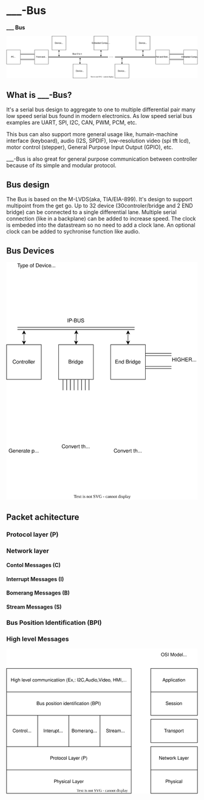 # ___-Bus
**___ Bus**

![Bus Layout](https://github.com/cdg66/BUS_figures/blob/main/BUS_layout.svg)

## What is ___-Bus?

 It's a serial bus design to aggregate to one to multiple differential pair many low speed serial bus found in modern electronics.
 As low speed serial bus examples are UART, SPI, I2C, CAN, PWM, PCM, etc.
 
 This bus can also support more general usage like, humain-machine interface (keyboard), audio (I2S, SPDIF), low-resolution video (spi tft lcd), motor control (stepper), General Purpose Input Output (GPIO), etc.
 
___-Bus is also great for general purpose communication between controller because of its simple and modular protocol.

## Bus design

The Bus is based on the M-LVDS(aka, TIA/EIA-899). It's design to support multipoint from the get go. Up to 32 device (30controler/bridge and 2 END bridge) can be connected to a single differential lane. Multiple serial connection (like in a backplane) can be added to increase speed. The clock is embeded into the datastream so no need to add a clock lane. An optional clock can be added to sychronise function like audio.

## Bus Devices

![Protocol stack](https://github.com/cdg66/BUS_figures/blob/main/Controller_Bridge.svg)

## Packet achitecture

### Protocol layer (P)

### Network layer

#### Contol Messages (C)

#### Interrupt Messages (I)

#### Bomerang Messages (B)

#### Stream Messages (S)

### Bus Position Identification (BPI)

### High level Messages

![Protocol stack](https://github.com/cdg66/BUS_figures/blob/main/Protocol_stack.svg)


